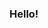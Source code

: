 ### Hello!

<!--
**dahliasc/dahliasc** is a ✨ _special_ ✨ repository because its `README.md` (this file) appears on your GitHub profile.

Here are some ideas to get you started:

###- 🔭 I’m currently working on...Architectural Sketching 
###- 🌱 I’m currently learning...Redwood use in 18th century California Design
###💬 Ask me about...Cmaping
- 📫 How to reach me: ... dscolema@ucsc.edu
- 😄 Pronouns: she/her
- ⚡ Fun fact: : I served as a Sergeant in the Finnish Marines

-->

